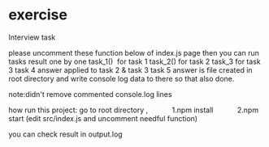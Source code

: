 # exercise
Interview task

please uncomment these function below of index.js page then you can run tasks result one by one
task_1()  for task 1
task_2() for task 2
task_3 for task 3
task 4 answer applied to task 2 & task 3
task 5 answer is file created in root directory and write console log data to there so that also done.

note:didn't remove commented console.log lines 

how run this project:
  go to root directory ,            
  1.npm install            
  2.npm start (edit src/index.js and uncomment needful function)
  
 you can check result in output.log
